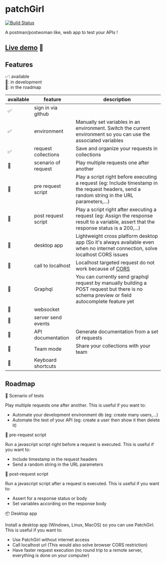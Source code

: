 # patchGirl


[![Build Status](https://travis-ci.com/patchgirl/patchgirl.svg?branch=master)](https://travis-ci.com/patchgirl/patchgirl)

A postman/postwoman like, web app to test your APIs !

## [Live demo](https://patchgirl.io) 🚀


## Features


✅: available<br/>
🔧: in development<br/>
📝: in the roadmap<br/>

| available | feature             | description                                                                                                                                   |
|-----------|---------------------|-----------------------------------------------------------------------------------------------------------------------------------------------|
| ✅        | sign in via github  |                                                                                                                                               |
| ✅        | environment         | Manually set variables in an environment. Switch the current environment so you can use the associated variables                              |
| ✅        | request collections | Save and organize your requests in collections                                                                                                |
| 🔧        | scenario of request | Play multiple requests one after another                                                                                                      |
| 🔧        | pre request script  | Play a script right before executing a request (eg: Include timestamp in the request headers, send a random string in the URL parameters,...) |
| 🔧        | post request script | Play a script right after executing a request (eg: Assign the response result to a variable, assert that the response status is a 200,...)    |
| 🔧        | desktop app         | Lightweight cross platform desktop app (So it's always available even when no internet connection, solve localhost CORS issues                |
| 📝        | call to localhost   | Localhost targeted request do not work because of [CORS](https://developer.mozilla.org/fr/docs/Web/HTTP/CORS)                                 |
| 📝        | Graphql             | You can currently send graphql request by manually building a POST request but there is no schema preview or field autocomplete feature yet   |
| 📝        | websocket           |                                                                                                                                               |
| 📝        | server send events  |                                                                                                                                               |
| 📝        | API documentation   | Generate documentation from a set of requests                                                                                                 |
| 📝        | Team mode           | Share your collections with your team                                                                                                         |
| 📝        | Keyboard shortcuts  |                                                                                                                                               |


## Roadmap


📢 Scenario of tests

Play multiple requests one after another. This is useful if you want to:
- Automate your development environment db (eg: create many users,...)
- Automate the test of your API (eg: create a user then show it then delete it)

📜 pre-request script

Run a javascript script right before a request is executed. This is useful if you want to:
 - Include timestamp in the request headers
 - Send a random string in the URL parameters

📜 post-request script

Run a javascript script after a request is executed. This is useful if you want to:
 - Assert for a response status or body
 - Set variables according on the response body

📦 Desktop app

Install a desktop app (Windows, Linux, MacOS) so you can use PatchGirl. This is useful if you want to:
- Use PatchGirl without internet access
- Call localhost url (This would also solve browser CORS restriction)
- Have faster request execution (no round trip to a remote server, everything is done on your computer)
